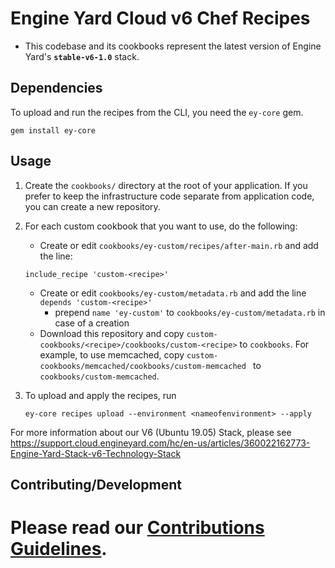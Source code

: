 # Engine Yard Cloud v6 Chef Recipes

- This codebase and its cookbooks represent the latest version of Engine Yard's **`stable-v6-1.0`** stack.

## Dependencies

To upload and run the recipes from the CLI, you need the `ey-core` gem.

```
gem install ey-core
```

## Usage

1. Create the `cookbooks/` directory at the root of your application. If you prefer to keep the infrastructure code separate from application code, you can create a new repository.
2. For each custom cookbook that you want to use, do the following:
	- Create or edit `cookbooks/ey-custom/recipes/after-main.rb` and add the line:

	 ```
	 include_recipe 'custom-<recipe>'
	 ```
	- Create or edit `cookbooks/ey-custom/metadata.rb` and add the line `depends 'custom-<recipe>'`
		- prepend `name 'ey-custom'` to `cookbooks/ey-custom/metadata.rb` in case of a creation
	- Download this repository and copy `custom-cookbooks/<recipe>/cookbooks/custom-<recipe>` to `cookbooks`. For example, to use memcached, copy `custom-cookbooks/memcached/cookbooks/custom-memcached ` to `cookbooks/custom-memcached`.

3. To upload and apply the recipes, run

	```
	ey-core recipes upload --environment <nameofenvironment> --apply
	```

For more information about our V6 (Ubuntu 19.05) Stack, please see https://support.cloud.engineyard.com/hc/en-us/articles/360022162773-Engine-Yard-Stack-v6-Technology-Stack

## Contributing/Development

Please read our [Contributions Guidelines](https://github.com/engineyard/ey-cookbooks-stable-v6/blob/next-release/CONTRIBUTING.md).
=======